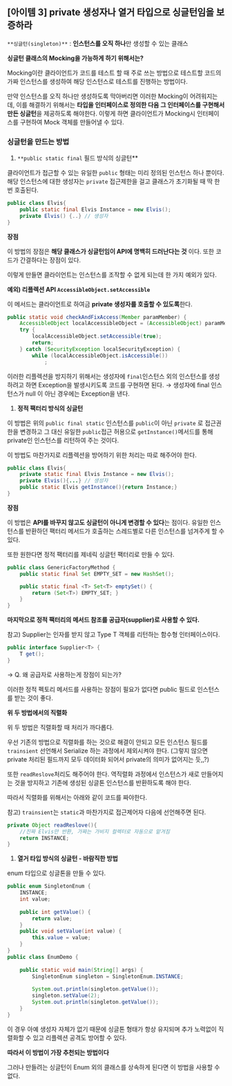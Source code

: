 ## [아이템 3] private 생성자나 열거 타입으로 싱글턴임을 보증하라

`**싱글턴(singleton)**` : **인스턴스를 오직 하나**만 생성할 수 있는 클래스 

**싱글턴 클래스의 Mocking을 가능하게 하기 위해서는?** 

Mocking이란 클라이언트가 코드를 테스트 할 때 주로 쓰는 방법으로 테스트할 코드의 가짜 인스턴스를 생성하여 해당 인스턴스로 테스트를 진행하는 방법이다. 

만약 인스턴스를 오직 하나만 생성하도록 막아버리면 이러한 Mocking이 어려워지는데, 이를 해결하기 위해서는 **타입을 인터페이스로 정의한 다음 그 인터페이스를 구현해서 만든 싱글턴**을 제공하도록 해야한다. 이렇게 하면 클라이언트가 Mocking시 인터페이스를 구현하여 Mock 객체를 만들어낼 수 있다.

### 싱글턴을 만드는 방법

1. `**public static final` 필드 방식의 싱글턴** 

클라이언트가 접근할 수 있는 유일한 `public` 형태는 미리 정의된 인스턴스 하나 뿐이다. 해당 인스턴스에 대한 생성자는 `private` 접근제한을 걸고 클래스가 초기화될 때 딱 한 번 호출된다. 

```java
public class Elvis{
	public static final Elvis Instance = new Elvis();
	private Elvis() {..} // 생성자
}
```

**장점**

이 방법의 장점은 **해당 클래스가 싱글턴임이 API에 명백히 드러난다는 것** 이다. 또한 코드가 간결하다는 장점이 있다. 

이렇게 만들면 클라이언트는 인스턴스를 조작할 수 없게 되는데 한 가지 예외가 있다.

**예외) 리플렉션 API `AccessibleObject.setAccessible`**

이 메서드는 클라이언트로 하여금 **private 생성자를 호출할 수 있도록**한다. 

```java
public static void checkAndFixAccess(Member paramMember) {
    AccessibleObject localAccessibleObject = (AccessibleObject) paramMember;
    try {
        localAccessibleObject.setAccessible(true);
        return;
    } catch (SecurityException localSecurityException) {
        while (localAccessibleObject.isAccessible())
            ;
```

이러한 리플렉션을 방지하기 위해서는 생성자에 `final`인스턴스 외의 인스턴스를 생성하려고 하면 Exception을 발생시키도록 코드를 구현하면 된다. → 생성자에 final 인스턴스가 null 이 아닌 경우에는 Exception을 낸다. 

1. **정적 팩터리 방식의 싱글턴** 

이 방법은 위의 `public final static` 인스턴스를 `public`이 아닌 `private` 로 접근권한을 변경하고 그 대신 유일한 `public`접근 허용으로 `getInstance()`메서드를 통해 private인 인스턴스를 리턴하여 주는 것이다.

이 방법도 마찬가지로 리플렉션을 방어하기 위한 처리는 따로 해주어야 한다.

```java
public class Elvis{
	private static final Elvis Instance = new Elvis();
	private Elvis(){...} // 생성자
	public static Elvis getInstance(){return Instance;}
}
```

**장점**

이 방법은 **API를 바꾸지 않고도 싱글턴이 아니게 변경할 수 있다**는 점이다. 유일한 인스턴스를 반환하던 팩터리 메서드가 호출하는 스레드별로 다른 인스턴스를 넘겨주게 할 수 있다. 

또한 원한다면 정적 팩터리를 제네릭 싱글턴 팩터리로 만들 수 있다. 

```java
public class GenericFactoryMethod { 
	public static final Set EMPTY_SET = new HashSet(); 

	public static final <T> Set<T> emptySet() { 
		return (Set<T>) EMPTY_SET; } 
	}
}
```

**마지막으로 정적 팩터리의 메서드 참조를 공급자(supplier)로 사용할 수 있다.** 

참고) Supplier는 인자를 받지 않고 Type T 객체를 리턴하는 함수형 인터페이스이다.

```java
public interface Supplier<T> {
    T get();
}
```

→ Q. 왜 공급자로 사용하는게 장점이 되는가?

이러한 정적 펙토리 메서드를 사용하는 장점이 필요가 없다면 public 필드로 인스턴스를 받는 것이 좋다.

**위 두 방법에서의 직렬화**

위 두 방법은 직렬화할 때 처리가 까다롭다. 

우선 기존의 방법으로 직렬화를 하는 것으로 해결이 안되고 모든 인스턴스 필드를 `trainsient` 선언해서 Serialize 하는 과정에서 제외시켜야 한다. (그렇지 않으면 private 처리된 필드까지 모두 데이터화 되어서 private의 의미가 없어지는 듯,,?)

또한 `readReslove`처리도 해주어야 한다. 역직렬화 과정에서 인스턴스가 새로 만들어지는 것을 방지하고 기존에 생성된 싱글톤 인스턴스를 반환하도록 해야 한다. 

따라서 직렬화를 위해서는 아래와 같이 코드를 짜야한다.

참고) `trainsient`는 `static`과 마찬가지로 접근제어자 다음에 선언해주면 된다. 

```java
private Object readReslove(){
	//진짜 Elvis만 반환, 가짜는 가비지 컬렉터로 자동으로 맡겨짐
	return INSTANCE;
}
```

1. **열거 타입 방식의 싱글턴 - 바람직한 방법**

enum 타입으로 싱글톤을 만들 수 있다.

```java
public enum SingletonEnum {
    INSTANCE;
    int value;
    
    public int getValue() {
        return value;
    }
    public void setValue(int value) {
        this.value = value;
    }
}
public class EnumDemo {
    
    public static void main(String[] args) {
        SingletonEnum singleton = SingletonEnum.INSTANCE;
        
        System.out.println(singleton.getValue());
        singleton.setValue(2);
        System.out.println(singleton.getValue());
    }
}
```

이 경우 아예 생성자 자체가 없기 때문에 싱글톤 형태가 항상 유지되며 추가 노력없이 직렬화할 수 있고 리플렉션 공격도 방어할 수 있다.

**따라서 이 방법이 가장 추천되는 방법이다**

그러나 만들려는 싱글턴이 Enum 외의 클래스를 상속하게 된다면 이 방법을 사용할 수 없다. 
